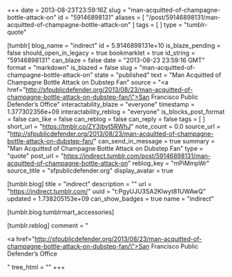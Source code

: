 +++
date = 2013-08-23T23:59:16Z
slug = "man-acquitted-of-champagne-bottle-attack-on"
id = "59146898131"
aliases = [ "/post/59146898131/man-acquitted-of-champagne-bottle-attack-on" ]
tags = [ ]
type = "tumblr-quote"

[tumblr]
blog_name = "indirect"
id = 5.9146898131e+10
is_blaze_pending = false
should_open_in_legacy = true
bookmarklet = true
id_string = "59146898131"
can_blaze = false
date = "2013-08-23 23:59:16 GMT"
format = "markdown"
is_blazed = false
slug = "man-acquitted-of-champagne-bottle-attack-on"
state = "published"
text = "Man Acquitted of Champagne Bottle Attack on Dubstep Fan"
source = "<a href=\"http://sfpublicdefender.org/2013/08/23/man-acquitted-of-champagne-bottle-attack-on-dubstep-fan/\">San Francisco Public Defender&rsquo;s Office</a>"
interactability_blaze = "everyone"
timestamp = 1.377302356e+09
interactability_reblog = "everyone"
is_blocks_post_format = false
can_like = false
can_reblog = false
can_reply = false
tags = [ ]
short_url = "https://tmblr.co/ZY3jbyt5RWhJ"
note_count = 0.0
source_url = "http://sfpublicdefender.org/2013/08/23/man-acquitted-of-champagne-bottle-attack-on-dubstep-fan/"
can_send_in_message = true
summary = "Man Acquitted of Champagne Bottle Attack on Dubstep Fan"
type = "quote"
post_url = "https://indirect.tumblr.com/post/59146898131/man-acquitted-of-champagne-bottle-attack-on"
reblog_key = "mPiMmpWr"
source_title = "sfpublicdefender.org"
display_avatar = true

[tumblr.blog]
title = "indirect"
description = ""
url = "https://indirect.tumblr.com/"
uuid = "t:PgyUJU3SA2Klwyt81UWAwQ"
updated = 1.738205153e+09
can_show_badges = true
name = "indirect"

[tumblr.blog.tumblrmart_accessories]

[tumblr.reblog]
comment = "<p><a href=\"http://sfpublicdefender.org/2013/08/23/man-acquitted-of-champagne-bottle-attack-on-dubstep-fan/\">San Francisco Public Defender’s Office</a></p>"
tree_html = ""
+++
